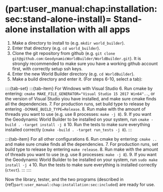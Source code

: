 (part:user_manual:chap:installation:sec:stand-alone-install)=
Stand-alone installation with all apps
======================================

1. Make a directory to install to (e.g. `mkdir world_builder`).
2. Enter that directory (e.g. `cd world_builder`).
3. Clone the git repository from github (e.g. `git clone git@github.com:GeodynamicWorldBuilder/WorldBuilder.git`). It is strongly recommended to make sure you have a working github account first, with correctly setup ssh keys.
4. Enter the new World Builder directory (e.g. `cd WorldBuilder`).
5. Make a build directory and enter it.
(For steps 6-10, select a tab):

::::{tab-set}
:::{tab-item} For Windows with Visual Studio
6. Run cmake by entering: `cmake MAKE_FILE_GENERATOR="Visual Studio 15 2017 Win64"..`, or the version of Visual Studio yiou have installed, and make sure cmake finds all the dependencies.
7. For production runs, set build type to release by entering `-DCMAKE_BUILD_TYPE=Release`.
8. Run make with the amount of threads you want to use (e.g. use 8 processes: `make -j 8`).
9. If you want the Geodynamic World Builder to be installed on your system, run `cmake -build . -target install -j 8`
10. Run the tests to make sure everything installed correctly (`cmake -build . -target run_tests -j 8`).
:::

:::{tab-item} For all other configurations
6. Run cmake by entering: `cmake ..` and make sure cmake finds all the dependencies.
7. For production runs, set build type to release by entering `make release`.
8. Run make with the amount of threads you want to use (e.g. use 8 processes: `make -j 8`).
9. If you want the Geodynamic World Builder to be installed on your system, run `sudo make install -j 4`
10. Run the tests to make sure everything is installed correctly (`ctest`).
:::
::::


Now the library, tester, and the two programs (described in {ref}`part:user_manual:chap:installation:sec:included`) are ready for use.
